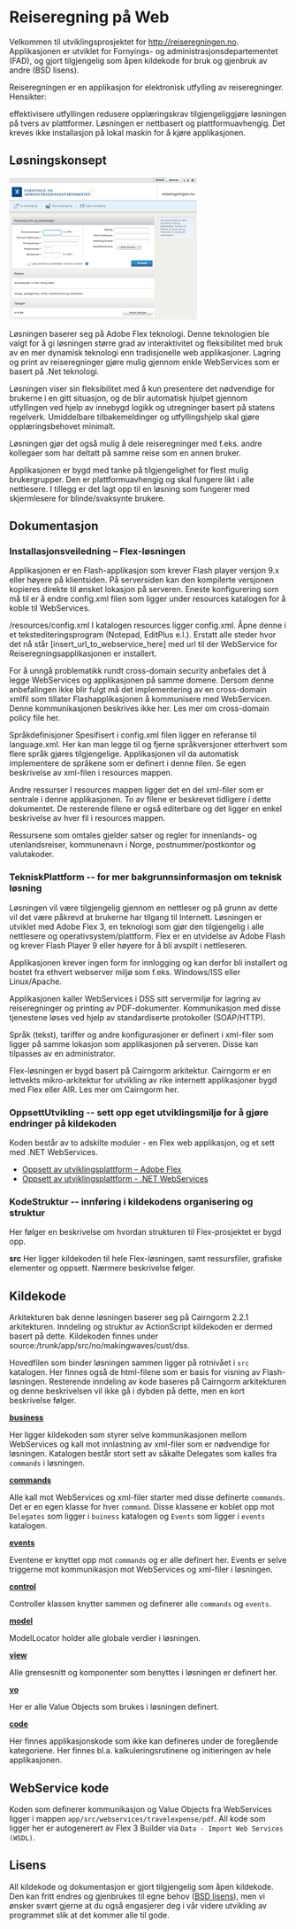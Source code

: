 # Reiseregning på Web

Velkommen til utviklingsprosjektet for ​http://reiseregningen.no. Applikasjonen er utviklet for Fornyings- og administrasjonsdepartementet (FAD), og gjort tilgjengelig som åpen kildekode for bruk og gjenbruk av andre (​BSD lisens).

Reiseregningen er en applikasjon for elektronisk utfylling av reiseregninger. Hensikter:

effektivisere utfyllingen
redusere opplæringskrav
tilgjengeliggjøre løsningen på tvers av plattformer.
Løsningen er nettbasert og plattformuavhengig. Det kreves ikke installasjon på lokal maskin for å kjøre applikasjonen.

## Løsningskonsept
![Screenshot av forside applikasjon.](screenshot_01.jpg)

Løsningen baserer seg på Adobe Flex teknologi. Denne teknologien ble valgt for å gi løsningen større grad av interaktivitet og fleksibilitet med bruk av en mer dynamisk teknologi enn tradisjonelle web applikasjoner. Lagring og print av reiseregninger gjøre mulig gjennom enkle WebServices som er basert på .Net teknologi.

Løsningen viser sin fleksibilitet med å kun presentere det nødvendige for brukerne i en gitt situasjon, og de blir automatisk hjulpet gjennom utfyllingen ved hjelp av innebygd logikk og utregninger basert på statens regelverk. Umiddelbare tilbakemeldinger og utfyllingshjelp skal gjøre opplæringsbehovet minimalt.

Løsningen gjør det også mulig å dele reiseregninger med f.eks. andre kollegaer som har deltatt på samme reise som en annen bruker.

Applikasjonen er bygd med tanke på tilgjengelighet for flest mulig brukergrupper. Den er plattformuavhengig og skal fungere likt i alle nettlesere. I tillegg er det lagt opp til en løsning som fungerer med skjermlesere for blinde/svaksynte brukere.

## Dokumentasjon

### Installasjonsveiledning – Flex-løsningen
Applikasjonen er en Flash-applikasjon som krever ​Flash player versjon 9.x eller høyere på klientsiden. På serversiden kan den kompilerte versjonen kopieres direkte til ønsket lokasjon på serveren. Eneste konfigurering som må til er å endre config.xml filen som ligger under resources katalogen for å koble til WebServices.

/resources/config.xml
I katalogen resources ligger config.xml. Åpne denne i et tekstediteringsprogram (Notepad, EditPlus e.l.). Erstatt alle steder hvor det nå står [insert_url_to_webservice_here] med url til der WebService for Reiseregningsapplikasjonen er installert.

For å unngå problematikk rundt cross-domain security anbefales det å legge WebServices og applikasjonen på samme domene. Dersom denne anbefalingen ikke blir fulgt må det implementering av en cross-domain xmlfil som tillater Flashapplikasjonen å kommunisere med WebServicen. Denne kommunikasjonen beskrives ikke her. Les mer om ​cross-domain policy file her.

Språkdefinisjoner
Spesifisert i config.xml filen ligger en referanse til language.xml. Her kan man legge til og fjerne språkversjoner etterhvert som flere språk gjøres tilgjengelige. Applikasjonen vil da automatisk implementere de språkene som er definert i denne filen. Se egen beskrivelse av xml-filen i resources mappen.

Andre ressurser
I resources mappen ligger det en del xml-filer som er sentrale i denne applikasjonen. To av filene er beskrevet tidligere i dette dokumentet. De resterende filene er også editerbare og det ligger en enkel beskrivelse av hver fil i resources mappen.

Ressursene som omtales gjelder satser og regler for innenlands- og utenlandsreiser, kommunenavn i Norge, postnummer/postkontor og valutakoder.

### TekniskPlattform -- for mer bakgrunnsinformasjon om teknisk løsning

Løsningen vil være tilgjengelig gjennom en nettleser og på grunn av dette vil det være påkrevd at brukerne har tilgang til Internett. Løsningen er utviklet med ​Adobe Flex 3, en teknologi som gjør den tilgjengelig i alle nettlesere og operativsystem/plattform. Flex er en utvidelse av ​Adobe Flash og krever ​Flash Player 9 eller høyere for å bli avspilt i nettleseren.

Applikasjonen krever ingen form for innlogging og kan derfor bli installert og hostet fra ethvert webserver miljø som f.eks. Windows/ISS eller Linux/Apache.

Applikasjonen kaller WebServices i DSS sitt servermiljø for lagring av reiseregninger og printing av PDF-dokumenter. Kommunikasjon med disse tjenestene løses ved hjelp av standardiserte protokoller (SOAP/HTTP).

Språk (tekst), tariffer og andre konfigurasjoner er definert i xml-filer som ligger på samme lokasjon som applikasjonen på serveren. Disse kan tilpasses av en administrator.

Flex-løsningen er bygd basert på Cairngorm arkitektur. Cairngorm er en lettvekts mikro-arkitektur for utvikling av rike internett applikasjoner bygd med Flex eller AIR.
Les mer om ​Cairngorm her.


### OppsettUtvikling -- sett opp eget utviklingsmiljø for å gjøre endringer på kildekoden

Koden består av to adskilte moduler - en Flex web applikasjon, og et sett med .NET WebServices.

* [Oppsett av utviklingsplattform – Adobe Flex](OPPSETT-flex.md)
* [Oppsett av utviklingsplattform - .NET WebServices](OPPSETT-webservice.md)

### KodeStruktur -- innføring i kildekodens organisering og struktur


Her følger en beskrivelse om hvordan strukturen til Flex-prosjektet er bygd opp.

**src**
Her ligger kildekoden til hele Flex-løsningen, samt ressursfiler, grafiske elementer og oppsett. Nærmere beskrivelse følger.

## Kildekode
Arkitekturen bak denne løsningen baserer seg på Cairngorm 2.2.1 arkitekturen. Inndeling og struktur av ActionScript kildekoden er dermed basert på dette. Kildekoden finnes under source:/trunk/app/src/no/makingwaves/cust/dss.

Hovedfilen som binder løsningen sammen ligger på rotnivået i `src` katalogen. Her finnes også de html-filene som er basis for visning av Flash-løsningen. Resterende inndeling av kode baseres på Cairngorm arkitekturen og denne beskrivelsen vil ikke gå i dybden på dette, men en kort beskrivelse følger.

**[business](app/src/no/makingwaves/cust/dss/business)**

Her ligger kildekoden som styrer selve kommunikasjonen mellom WebServices og kall mot innlastning av xml-filer som er nødvendige for løsningen. Katalogen består stort sett av såkalte Delegates som kalles fra `commands` i løsningen.

**[commands](app/src/no/makingwaves/cust/dss/commands)**

Alle kall mot WebServices og xml-filer starter med disse definerte `commands`. Det er en egen klasse for hver `command`. Disse klassene er koblet opp mot `Delegates` som ligger i `buiness` katalogen og `Events` som ligger i `events` katalogen.

**[events](app/src/no/makingwaves/cust/dss/events)**

Eventene er knyttet opp mot `commands` og er alle definert her. Events er selve triggerne mot kommunikasjon mot WebServices og xml-filer i løsningen.

**[control](app/src/no/makingwaves/cust/dss/control)**

Controller klassen knytter sammen og definerer alle `commands` og `events`.

**[model](app/src/no/makingwaves/cust/dss/model)**

ModelLocator holder alle globale verdier i løsningen.

**[view](app/src/no/makingwaves/cust/dss/view)**

Alle grensesnitt og komponenter som benyttes i løsningen er definert her.

**[vo](app/src/no/makingwaves/cust/dss/vo)**

Her er alle Value Objects som brukes i løsningen definert.

**[code](app/src/no/makingwaves/cust/dss/code)**

Her finnes applikasjonskode som ikke kan defineres under de foregående kategoriene. Her finnes bl.a. kalkuleringsrutinene og initieringen av hele applikasjonen.

## WebService kode

Koden som definerer kommunikasjon og Value Objects fra WebServices ligger i mappen `app/src/webservices/travelexpense/pdf`. All kode som ligger her er autogenerert av Flex 3 Builder via `Data - Import Web Services (WSDL)`.





## Lisens 
All kildekode og dokumentasjon er gjort tilgjengelig som åpen kildekode. Den kan fritt endres og gjenbrukes til egne behov (​[BSD lisens](README-LICENSE.txt)), men vi ønsker svært gjerne at du også engasjerer deg i vår videre utvikling av programmet slik at det kommer alle til gode.